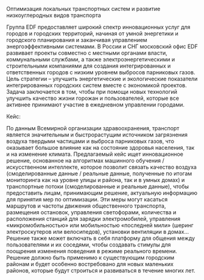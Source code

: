 
Оптимизация локальных транспортных систем и развитие низкоуглеродных видов транспорта  

Группа EDF предоставляет широкий спектр инновационных услуг для городов и городских территорий, начиная от умной энергетики и городского планирования и заканчивая управлением энергоэффективными системами. В России и СНГ московский офис EDF развивает проекты совместно с местными органами власти, коммунальными службами, а также электроэнергетическими и строительными компаниями для создания интегрированных и ответственных городов с низким уровнем выбросов парниковых газов. 
Цель стратегии – улучшить энергетические и экологические показатели интегрированных городских систем вместе с экономикой проектов. Задача заключается в том, чтобы при помощи новых технологий улучшить качество жизни горожан и пользователей, которые все активнее принимают участие в ежедневном управлении городами.  

Кейс:

По данным Всемирной организации здравоохранения, транспорт является значительным и быстрорастущим источником загрязнения воздуха твердыми частицами и выброса парниковых газов, что оказывает большое влияние как на состояние здоровья населения, так и на изменение климата. 
Предлагаемый кейс ищет инновационное решение, основанное на алгоритмах машинного обучения / искусственном интеллекте, которое позволит связать качество воздуха (смоделированные данные / реальные данные, полученные по итогам мониторинга как на уровне улицы и района, так и в умных домах) и транспортные потоки (смоделированные и реальные данные), чтобы предоставить лицам, принимающим решение, актуальную информацию для принятия мер по оптимизации. 
Эти меры могут касаться маршрутов и частоты движения общественного транспорта, размещения остановок, управления светофорами, количества и расположения станций для зарядки электромобилей, управления «микромобильностью» или мобильностью «последней мили» (шеринг электроскутеров или велосипедов), установки вентиляции в домах… 
Решение также может включать в себя платформу для общения между пользователями и их соседями, чтобы создавать стимулы для поощрения изменения поведения в режиме реального времени. 
Решение должно быть применимо к существующим городским районам и будет особенно востребовано для новых маленьких районов, которые будут строиться и развиваться в течение многих лет. 
